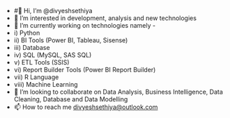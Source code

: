 
- #👋 Hi, I’m @divyeshsethiya
- 👀 I’m interested in development, analysis and new technologies
- 🌱 I’m currently working on technologies namely -
- i) Python
- ii) BI Tools (Power BI, Tableau, Sisense)
- iii) Database
- iv) SQL (MySQL, SAS SQL)
- v) ETL Tools (SSIS)
- vi) Report Builder Tools (Power BI Report Builder)
- vii) R Language
- viii) Machine Learning
- 💞️ I’m looking to collaborate on Data Analysis, Business Intelligence, Data Cleaning, Database and Data Modelling
- 📫 How to reach me divyeshsethiya@outlook.com
